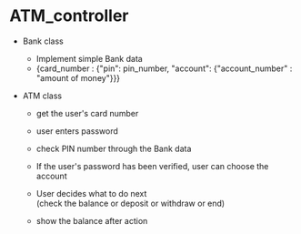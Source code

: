 # ATM_controller

* Bank class
    * Implement simple Bank data  
    * {card_number : {"pin": pin_number, "account": {"account_number" : "amount of money"}}}  
    
* ATM class  
    * get the user's card number  
    * user enters password  
    * check PIN number through the Bank data  
    
    * If the user's password has been verified, user can choose the account  
    
    * User decides what to do next  
        (check the balance or deposit or withdraw or end)  
    * show the balance after action 
